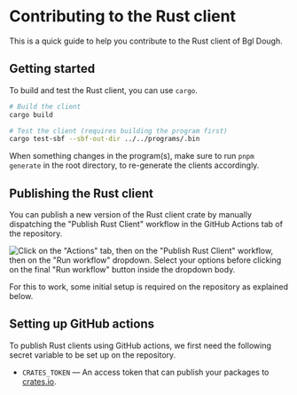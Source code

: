 # Contributing to the Rust client

This is a quick guide to help you contribute to the Rust client of Bgl Dough.

## Getting started

To build and test the Rust client, you can use `cargo`.

```sh
# Build the client
cargo build

# Test the client (requires building the program first)
cargo test-sbf --sbf-out-dir ../../programs/.bin
```

When something changes in the program(s), make sure to run `pnpm generate` in the root directory, to re-generate the clients accordingly.

## Publishing the Rust client

You can publish a new version of the Rust client crate by manually dispatching the "Publish Rust Client" workflow in the GitHub Actions tab of the repository.

![Click on the "Actions" tab, then on the "Publish Rust Client" workflow, then on the "Run workflow" dropdown. Select your options before clicking on the final "Run workflow" button inside the dropdown body.](https://user-images.githubusercontent.com/3642397/235444901-6ee95f30-ed84-4eef-b1c4-8b8474ab82a4.png)

For this to work, some initial setup is required on the repository as explained below.

## Setting up GitHub actions

To publish Rust clients using GitHub actions, we first need the following secret variable to be set up on the repository.

- `CRATES_TOKEN` — An access token that can publish your packages to [crates.io](https://crates.io).
